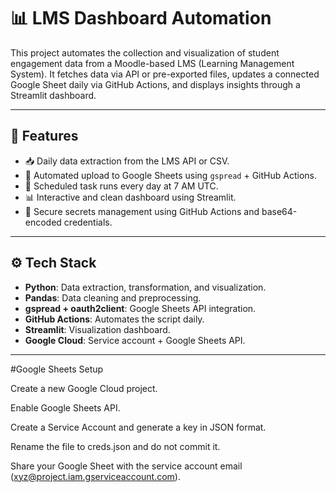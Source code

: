 # 📊 LMS Dashboard Automation

This project automates the collection and visualization of student engagement data from a Moodle-based LMS (Learning Management System). It fetches data via API or pre-exported files, updates a connected Google Sheet daily via GitHub Actions, and displays insights through a Streamlit dashboard.

---

## 🚀 Features

- 📥 Daily data extraction from the LMS API or CSV.
- 🔄 Automated upload to Google Sheets using `gspread` + GitHub Actions.
- 📅 Scheduled task runs every day at 7 AM UTC.
- 📊 Interactive and clean dashboard using Streamlit.
- 🔐 Secure secrets management using GitHub Actions and base64-encoded credentials.

---

## ⚙️ Tech Stack

- **Python**: Data extraction, transformation, and visualization.
- **Pandas**: Data cleaning and preprocessing.
- **gspread + oauth2client**: Google Sheets API integration.
- **GitHub Actions**: Automates the script daily.
- **Streamlit**: Visualization dashboard.
- **Google Cloud**: Service account + Google Sheets API.

---

#Google Sheets Setup

Create a new Google Cloud project.

Enable Google Sheets API.

Create a Service Account and generate a key in JSON format.

Rename the file to creds.json and do not commit it.

Share your Google Sheet with the service account email (xyz@project.iam.gserviceaccount.com).



